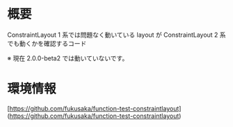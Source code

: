 # 概要

ConstraintLayout 1 系では問題なく動いている layout が ConstraintLayout 2 系でも動くかを確認するコード

※ 現在 2.0.0-beta2 では動いていないです。

# 環境情報

[https://github.com/fukusaka/function-test-constraintlayout] (https://github.com/fukusaka/function-test-constraintlayout)

